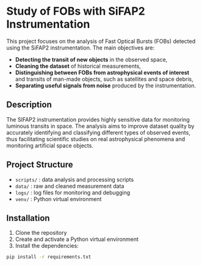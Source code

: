 # Study of FOBs with SiFAP2 Instrumentation

This project focuses on the analysis of Fast Optical Bursts (FOBs) detected using the SiFAP2 instrumentation. The main objectives are:

- **Detecting the transit of new objects** in the observed space,  
- **Cleaning the dataset** of historical measurements,  
- **Distinguishing between FOBs from astrophysical events of interest** and transits of man-made objects, such as satellites and space debris,  
- **Separating useful signals from noise** produced by the instrumentation.

## Description

The SIFAP2 instrumentation provides highly sensitive data for monitoring luminous transits in space. The analysis aims to improve dataset quality by accurately identifying and classifying different types of observed events, thus facilitating scientific studies on real astrophysical phenomena and monitoring artificial space objects.

## Project Structure

- `scripts/` : data analysis and processing scripts  
- `data/` : raw and cleaned measurement data  
- `logs/` : log files for monitoring and debugging  
- `venv/` : Python virtual environment  

## Installation

1. Clone the repository  
2. Create and activate a Python virtual environment  
3. Install the dependencies:

```bash
pip install -r requirements.txt
```